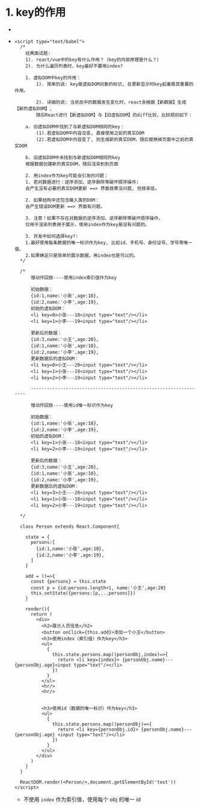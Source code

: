 # 1. key的作用

- 

- ```react
  <script type="text/babel">
    /*
      经典面试题:
      1). react/vue中的key有什么作用？（key的内部原理是什么？）
      2). 为什么遍历列表时，key最好不要用index?
  
      1. 虚拟DOM中key的作用：
          1). 简单的说: key是虚拟DOM对象的标识, 在更新显示时key起着极其重要的作用。
  
          2). 详细的说: 当状态中的数据发生变化时，react会根据【新数据】生成【新的虚拟DOM】, 
          随后React进行【新虚拟DOM】与【旧虚拟DOM】的diff比较，比较规则如下：
  
      a. 旧虚拟DOM中找到了与新虚拟DOM相同的key：
          (1).若虚拟DOM中内容没变, 直接使用之前的真实DOM
          (2).若虚拟DOM中内容变了, 则生成新的真实DOM，随后替换掉页面中之前的真实DOM
  
      b. 旧虚拟DOM中未找到与新虚拟DOM相同的key
      根据数据创建新的真实DOM，随后渲染到到页面
  
      2. 用index作为key可能会引发的问题：
      1. 若对数据进行：逆序添加、逆序删除等破坏顺序操作:
      会产生没有必要的真实DOM更新 ==> 界面效果没问题, 但效率低。
  
      2. 如果结构中还包含输入类的DOM：
      会产生错误DOM更新 ==> 界面有问题。
  
      3. 注意！如果不存在对数据的逆序添加、逆序删除等破坏顺序操作，
      仅用于渲染列表用于展示，使用index作为key是没有问题的。
  
      3. 开发中如何选择key?:
      1.最好使用每条数据的唯一标识作为key, 比如id、手机号、身份证号、学号等唯一值。
      2.如果确定只是简单的展示数据，用index也是可以的。
    */
  
    /* 
        慢动作回放----使用index索引值作为key
  
        初始数据：
        {id:1,name:'小张',age:18},
        {id:2,name:'小李',age:19},
        初始的虚拟DOM：
        <li key=0>小张---18<input type="text"/></li>
        <li key=1>小李---19<input type="text"/></li>
  
        更新后的数据：
        {id:3,name:'小王',age:20},
        {id:1,name:'小张',age:18},
        {id:2,name:'小李',age:19},
        更新数据后的虚拟DOM：
        <li key=0>小王---20<input type="text"/></li>
        <li key=1>小张---18<input type="text"/></li>
        <li key=2>小李---19<input type="text"/></li>
  
        -----------------------------------------------------------------
  
        慢动作回放----使用id唯一标识作为key
  
        初始数据：
        {id:1,name:'小张',age:18},
        {id:2,name:'小李',age:19},
        初始的虚拟DOM：
        <li key=1>小张---18<input type="text"/></li>
        <li key=2>小李---19<input type="text"/></li>
  
        更新后的数据：
        {id:3,name:'小王',age:20},
        {id:1,name:'小张',age:18},
        {id:2,name:'小李',age:19},
        更新数据后的虚拟DOM：
        <li key=3>小王---20<input type="text"/></li>
        <li key=1>小张---18<input type="text"/></li>
        <li key=2>小李---19<input type="text"/></li>
  
    */
     
    class Person extends React.Component{
  
      state = {
        persons:[
          {id:1,name:'小张',age:18},
          {id:2,name:'小李',age:19},
        ]
      }
  
      add = ()=>{
        const {persons} = this.state
        const p = {id:persons.length+1, name:'小王',age:20}
        this.setState({persons:[p,...persons]})
      }
  
      render(){
        return (
          <div>
            <h2>展示人员信息</h2>
            <button onClick={this.add}>添加一个小王</button>
            <h3>使用index（索引值）作为key</h3>
            <ul>
              {
                this.state.persons.map((personObj,index)=>{
                  return <li key={index}> {personObj.name}---{personObj.age}<input type="text"/></li>
                })
              }
            </ul>
            <hr/>
            <hr/>
            
            
            <h3>使用id（数据的唯一标识）作为key</h3>
            <ul>
              {
                this.state.persons.map((personObj)=>{
                  return <li key={personObj.id}> {personObj.name}---{personObj.age} <input type="text"/></li>
                })
              }
            </ul>
          </div>
        )
      }
    }
  
    ReactDOM.render(<Person/>,document.getElementById('test'))
  </script>
  ```

  - 不使用 `index` 作为索引值，使用每个 obj 的唯一 id 

